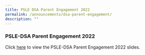 ```yaml
---
title: PSLE DSA Parent Engagement 2022
permalink: /announcements/dsa-parent-engagement/
description: ""
---
```

### PSLE-DSA Parent Engagement 2022

Click [here](https://drive.google.com/file/d/1jr-LBVRckVplxkkaXK_SY3mPWgBffZPS/view?usp=sharing) to view the PSLE-DSA Parent Engagement 2022 slides.